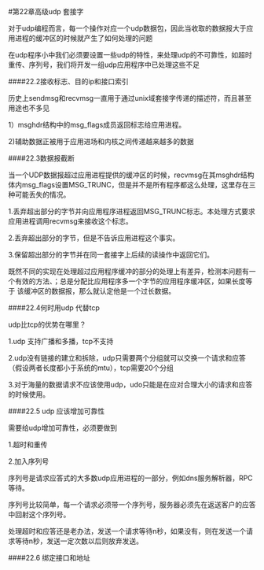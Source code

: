 #第22章高级udp 套接字

对于udp编程而言，每一个操作对应一个udp数据包，因此当收取的数据报大于应用进程的缓冲区的时候就产生了如何处理的问题

在udp程序小中我们必须要设置一些udp的特性，来处理udp的不可靠性，如超时重传、序列号，我们将开发一组udp应用程序中已处理这些不足

####22.2接收标志、目的ip和接口索引	

历史上sendmsg和recvmsg一直用于通过unix域套接字传递的描述符，而且甚至用途也不多见

1）msghdr结构中的msg_flags成员返回标志给应用进程。

2)辅助数据正被用于应用进场和内核之间传递越来越多的数据


####22.3数据报截断

当一个UDP数据报超过应用进程提供的缓冲区的时候，recvmsg在其msghdr结构体内msg_flags设置MSG_TRUNC，但是并不是所有程序都这么处理，这里存在三种可能丢失的情况。

1.丢弃超出部分的字节并向应用程序进程返回MSG_TRUNC标志。本处理方式要求应用进程调用recvmsg来接收这个标志。

2.丢弃超出部分的字节，但是不告诉应用进程这个事实。

3.保留超出部分的字节并在同一套接字上后续的读操作中返回它们。

既然不同的实现在处理超过应用程序缓冲的部分的处理上有差异，检测本问题有一个有效的方法、；总是分配比应用程序多一个字节的应用程序缓冲区，如果长度等于 该缓冲区的数据报，那么就认定他是一个过长数据。

####22.4何时用udp 代替tcp

udp比tcp的优势在哪里？

1.udp 支持广播和多播，tcp不支持

2.udp没有链接的建立和拆除，udp只需要两个分组就可以交换一个请求和应答（假设两者长度都小于系统的mtu），tcp需要20个分组

3.对于海量的数据请求不应该使用udp，udo只能是在应对合理大小的请求和应答的时候使用。

####22.5 udp 应该增加可靠性

需要给udp增加可靠性，必须要做到

1.超时和重传

2.加入序列号

序列号是请求应答式的大多数udp应用进程的一部分，例如dns服务解析器，RPC等待。

序列号比较简单，每一个请求必须带一个序列号，服务器必须先在返送客户的应答中回射这个序列号。

处理超时和应答还是老办法，发送一个请求等待n秒，如果没有，则在发送一个请求等待n秒，发送一定次数以后则放弃发送。


####22.6 绑定接口和地址	